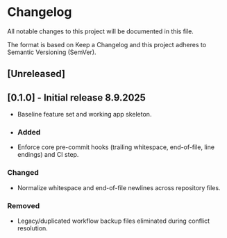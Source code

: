 # Changelog

All notable changes to this project will be documented in this file.

The format is based on Keep a Changelog and this project adheres to Semantic Versioning (SemVer).

## [Unreleased]



## [0.1.0] - Initial release 8.9.2025
- Baseline feature set and working app skeleton.
- ### Added
- Enforce core pre-commit hooks (trailing whitespace, end-of-file, line endings) and CI step.

### Changed
- Normalize whitespace and end-of-file newlines across repository files.

### Removed
- Legacy/duplicated workflow backup files eliminated during conflict resolution.
